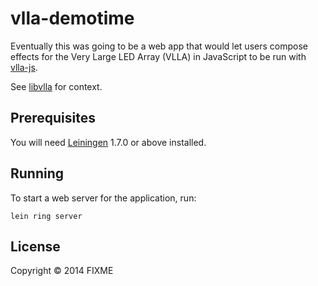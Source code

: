 # vlla-demotime

Eventually this was going to be a web app that would let users compose effects
for the Very Large LED Array (VLLA) in JavaScript to be run with
[vlla-js](https://github.com/jmpinit/vlla-js).

See [libvlla](https://github.com/jmpinit/libvlla) for context.

## Prerequisites

You will need [Leiningen][1] 1.7.0 or above installed.

[1]: https://github.com/technomancy/leiningen

## Running

To start a web server for the application, run:

    lein ring server

## License

Copyright © 2014 FIXME
